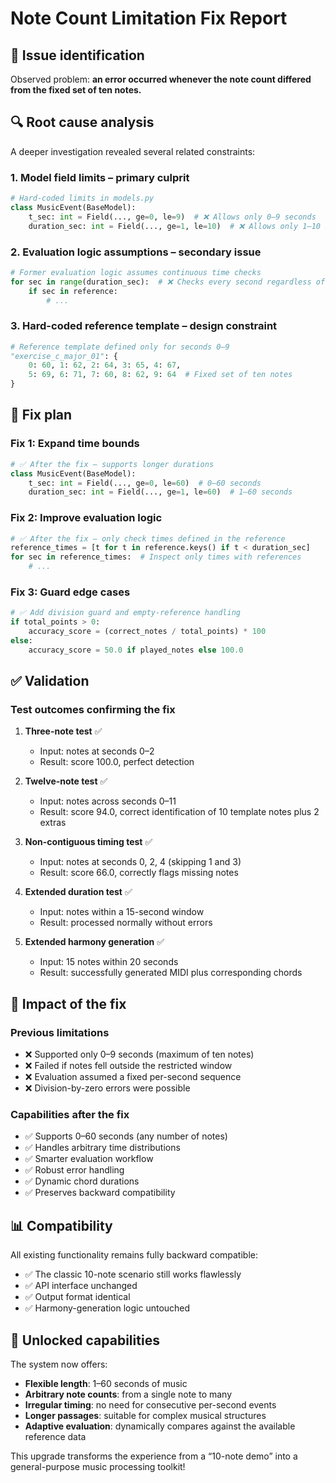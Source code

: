 # Note Count Limitation Fix Report

## 🐛 Issue identification

Observed problem: **an error occurred whenever the note count differed from the fixed set of ten notes.**

## 🔍 Root cause analysis

A deeper investigation revealed several related constraints:

### 1. **Model field limits** – primary culprit
```python
# Hard-coded limits in models.py
class MusicEvent(BaseModel):
    t_sec: int = Field(..., ge=0, le=9)  # ❌ Allows only 0–9 seconds
    duration_sec: int = Field(..., ge=1, le=10)  # ❌ Allows only 1–10 seconds
```

### 2. **Evaluation logic assumptions** – secondary issue
```python
# Former evaluation logic assumes continuous time checks
for sec in range(duration_sec):  # ❌ Checks every second regardless of reference
    if sec in reference:
        # ...
```

### 3. **Hard-coded reference template** – design constraint
```python
# Reference template defined only for seconds 0–9
"exercise_c_major_01": {
    0: 60, 1: 62, 2: 64, 3: 65, 4: 67,
    5: 69, 6: 71, 7: 60, 8: 62, 9: 64  # Fixed set of ten notes
}
```

## 🔧 Fix plan

### Fix 1: Expand time bounds
```python
# ✅ After the fix – supports longer durations
class MusicEvent(BaseModel):
    t_sec: int = Field(..., ge=0, le=60)  # 0–60 seconds
    duration_sec: int = Field(..., ge=1, le=60)  # 1–60 seconds
```

### Fix 2: Improve evaluation logic
```python
# ✅ After the fix – only check times defined in the reference
reference_times = [t for t in reference.keys() if t < duration_sec]
for sec in reference_times:  # Inspect only times with references
    # ...
```

### Fix 3: Guard edge cases
```python
# ✅ Add division guard and empty-reference handling
if total_points > 0:
    accuracy_score = (correct_notes / total_points) * 100
else:
    accuracy_score = 50.0 if played_notes else 100.0
```

## ✅ Validation

### Test outcomes confirming the fix

1. **Three-note test** ✅
    - Input: notes at seconds 0–2
    - Result: score 100.0, perfect detection

2. **Twelve-note test** ✅
    - Input: notes across seconds 0–11
    - Result: score 94.0, correct identification of 10 template notes plus 2 extras

3. **Non-contiguous timing test** ✅
    - Input: notes at seconds 0, 2, 4 (skipping 1 and 3)
    - Result: score 66.0, correctly flags missing notes

4. **Extended duration test** ✅
    - Input: notes within a 15-second window
    - Result: processed normally without errors

5. **Extended harmony generation** ✅
    - Input: 15 notes within 20 seconds
    - Result: successfully generated MIDI plus corresponding chords

## 🎯 Impact of the fix

### Previous limitations
- ❌ Supported only 0–9 seconds (maximum of ten notes)
- ❌ Failed if notes fell outside the restricted window
- ❌ Evaluation assumed a fixed per-second sequence
- ❌ Division-by-zero errors were possible

### Capabilities after the fix
- ✅ Supports 0–60 seconds (any number of notes)
- ✅ Handles arbitrary time distributions
- ✅ Smarter evaluation workflow
- ✅ Robust error handling
- ✅ Dynamic chord durations
- ✅ Preserves backward compatibility

## 📊 Compatibility

All existing functionality remains fully backward compatible:
- ✅ The classic 10-note scenario still works flawlessly
- ✅ API interface unchanged
- ✅ Output format identical
- ✅ Harmony-generation logic untouched

## 🚀 Unlocked capabilities

The system now offers:
- **Flexible length**: 1–60 seconds of music
- **Arbitrary note counts**: from a single note to many
- **Irregular timing**: no need for consecutive per-second events
- **Longer passages**: suitable for complex musical structures
- **Adaptive evaluation**: dynamically compares against the available reference data

This upgrade transforms the experience from a “10-note demo” into a general-purpose music processing toolkit!
